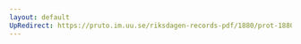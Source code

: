 ```yaml
---
layout: default
UpRedirect: https://pruto.im.uu.se/riksdagen-records-pdf/1880/prot-1880--ak--056/prot-1880--ak--056_021.pdf
---
```

